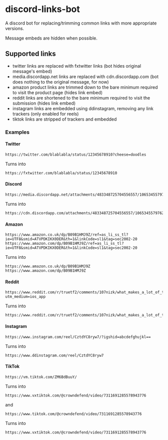 # discord-links-bot

A discord bot for replacing/trimming common links with more appropriate versions.

Message embeds are hidden when possible.

## Supported links
- twitter links are replaced with fxtwitter links (bot hides original message's embed)
- media.discordapp.net links are replaced with cdn.discordapp.com (bot does nothing to the original message, for now)
- amazon product links are trimmed down to the bare minimum required to visit the product page (hides link embed)
- reddit links are shortened to the bare minimum required to visit the submission (hides link embed)
- instagram links are embedded using ddinstagram, removing any link trackers (only enabled for reels)
- tiktok links are stripped of trackers and embedded

### Examples


#### Twitter

```
https://twitter.com/blablabla/status/12345678910?cheese=doodles
```
Turns into

```
https://fxtwitter.com/blablabla/status/12345678910
```

#### Discord

```
https://media.discordapp.net/attachments/483348725704556557/1065345579762335915/v12044gd0000cf3g5rrc77u1ikgnhp8g.mp4
```

Turns into

```
https://cdn.discordapp.com/attachments/483348725704556557/1065345579762335915/v12044gd0000cf3g5rrc77u1ikgnhp8g.mp4
```

#### Amazon

```
https://www.amazon.co.uk/dp/B09B1HMJ9Z/ref=as_li_ss_tl?ie=UTF8&smid=ATVPDKIKX0DER&th=1&linkCode=sl1&tag=sec2002-20
https://www.amazon.com/dp/B09B1HMJ9Z/ref=as_li_ss_tl?ie=UTF8&smid=ATVPDKIKX0DER&th=1&linkCode=sl1&tag=sec2002-20
```

Turns into
```
https://www.amazon.co.uk/dp/B09B1HMJ9Z
https://www.amazon.com/dp/B09B1HMJ9Z
```

#### Reddit

```
https://www.reddit.com/r/truetf2/comments/107nizk/what_makes_a_lot_of_the_configuration/?utm_medium=ios_app
```
Turns into
```
https://www.reddit.com/r/truetf2/comments/107nizk/what_makes_a_lot_of_the_configuration/
```

#### Instagram

```
https://www.instagram.com/reel/CztdYC8ryw7/?igshid=abcdefghujkl==
```
Turns into
```
https://www.ddinstagram.com/reel/CztdYC8ryw7
```

#### TikTok

```
https://vm.tiktok.com/ZM6BdBuuY/
```
Turns into
```
https://www.vxtiktok.com/@crowndefend/video/7311691285578943776
```
and 
```
https://www.tiktok.com/@crowndefend/video/7311691285578943776
```
Turns into
```
https://www.vxtiktok.com/@crowndefend/video/7311691285578943776
```